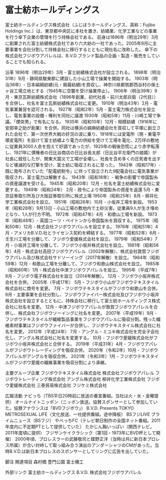 # 富士紡ホールディングス

富士紡ホールディングス株式会社（ふじぼうホールディングス、英称：Fujibo Holdings Inc.）は、東京都中央区に本社を置き、紡績業、化学工業などの事業を行う傘下企業の管理を行う持株会社である。
前身は1896年（明治29年）3月に創業された富士紡績株式会社であり六大紡の一社であった。2005年9月に主要事業を会社分割して持株会社に移行するとともに現社名に改称した。
傘下の株式会社フジボウアパレルは、B.V.D.ブランド製品の企画・製造・販売をしていることでも知られる。

沿革
1896年（明治29年）3月 - 富士紡績株式会社が設立される。
1898年（明治31年）9月 - 静岡県駿東郡に建設した小山工場で操業を開始する。
1903年（明治36年）- 日本絹綿紡績(元・屑繭紡績)を買収し、神奈川県都筑郡西谷村の保土ヶ谷工場立地とする（1945年に空襲を受け操業停止）。
1906年（明治39年）9月 - 東京瓦斯紡績株式会社（1896年創業、初代社長・前川太郎兵衛（2代目））を合併し、社名を富士瓦斯紡績株式会社に変更。
1910年（明治43年）2月 - 電気事業兼営を認可される。
1927年（昭和2年）5月 - 富士電力株式会社を設立し、電気事業の設備・権利を同社に譲渡
1930年（昭和5年）11月 - 川崎工場で争議。「煙突男」で有名になる。
1935年（昭和10年）12月 - 相模紡績（1916年に安部幸之助が創業）を合併。同社は横浜の綿麻紡績会社を買収して平塚に創立された会社で、第一次世界大戦の好況の波に乗り、1918年には変電所（現・東電平塚変電所）を設けて富士紡績より電力の供給を受けて工場を電化、2万坪の敷地に従業員3000人余を抱えて好調であったが、1920年の戦後恐慌により赤字転落し、1921年に債権者の日比谷商店の日比谷長太郎（日比谷平左衛門の娘婿）が社長に就任したが、関東大震災で工場が全壊し、社長を含め多くの圧死者を出すなど壊滅的な打撃を受け、富士紡に吸収されるに至った。
1942年（昭和17年）- 既に発布されていた「配電統制令」に伴って設立された9配電会社に電気事業が吸収され、富士電力は解散する。
1943年（昭和18年）- 戦争の影響で帝国製糸の資産譲渡を受ける。
1945年（昭和20年）12月 - 社名を富士紡績株式会社に変更する。
1949年（昭和24年）
2月 - 政令により帝国製糸の資産を返還
5月 - 東京証券取引所及び大阪証券取引所に株式上場
1950年（昭和25年）8月 - 柳井化学工業株式会社を設立。
1951年（昭和26年）10月 - 小坂井工場を新設。
1953年（昭和28年）9月13日 - 小山工場の敷地内で土砂災害。従業員9人が生き埋めとなり、1人が行方不明。
1972年（昭和47年）4月 - 和歌山工場を新設。
1973年（昭和48年）- 英国コーツ・ペイトンから帝国製糸を買収する。
1975年（昭和50年）12月 - 株式会社フジボウアパレルを設立する。
1976年（昭和51年）4月 - アメリカB.V.D.社とライセンス契約を締結する。
1977年（昭和52年）6月 - 壬生川工場を分離して、フジボウ愛媛株式会社を設立。
1979年（昭和54年）7月 - 小坂井工場を分離して、フジボウ小坂井株式会社を設立。
1981年（昭和56年）4月 - 株式会社高田フジボウアパレル（2002年解散）、株式会社敦賀フジボウアパレル及び株式会社サドソーイング（2017年解散）を設立。
1984年（昭和59年）12月 - 和歌山工場を分離して、フジボウ和歌山株式会社を設立。
1985年（昭和60年）1月 - 株式会社中津フジボウアパレルを設立。
1995年（平成7年）
9月 - フジボウ電子株式会社を設立（2014年解散）。
12月 - フジボウ小坂井株式会社を合併。
2005年（平成17年）
5月 - フジボウ小山がフジボウテキスタイル株式会社に商号を変更。
7月 - フジボウテキスタイルがフジボウ和歌山を合併。
9月 - 主要事業を会社分割し、フジボウファイバー株式会社及びフジボウ小坂井株式会社を設立するとともに、持株会社に移行して富士紡ホールディングス株式会社に社名を変更。
12月 - 中津フジボウアパレルが敦賀フジボウアパレルを合併し、株式会社フジボウソーイングに社名を変更。
2007年（平成19年）9月 - フジボウテキスタイルが繊維製品事業をフジボウアパレルに吸収分割。残った繊維素材事業はフジボウファイバーが合併し、フジボウテキスタイル株式会社に社名を変更。
2012年（平成24年）
7月 - アングル・ミユキ株式会社を完全子会社化し、アングル株式会社に社名を変更する。
10月 - フジボウ愛媛株式会社がフジボウ小坂井株式会社と合併する。
2019年（平成31年）4月 - フジボウアパレルがフジボウトレーディングを吸収合併。
2020年（令和2年）10月 - フジボウアパレルがアングルを吸収合併。
2021年（令和3年）1月 - フジボウテキスタイルがフジボウ愛媛の繊維事業を吸収分割により承継。

主要グループ企業
フジボウテキスタイル株式会社
株式会社フジボウアパレル
フジボウトレーディング株式会社
アングル株式会社
柳井化学工業株式会社
フジボウ愛媛株式会社
三泰貿易株式会社
フジケミ株式会社

広報活動
ナビっち（TBS平日20時前に放送の番宣番組。当社は火・水・金曜提供）
オールナイトニッポン（ニッポン放送。協賛スポンサーとして参加していた。協賛アナウンスは「BVDフジボウ」）
B.V.D. Presents TOKYO METROSEXUAL LIFE（文化放送、一社提供番組。途中降板）
BSフジLIVE プライムニュース（BSフジ）
やべっちFC（テレビ朝日制作の全国ネット番組。2011年度内に不定期PTとして提供していた）
たかじん胸いっぱい（関西テレビ。2011年度頃に提供）
フジサンケイクラシック（第1回・1973年にBVD杯として開催）
2000年頃、プロレスラーの武藤敬司と蝶野正洋（当時は共に新日本プロレス所属）が合い対峙して取っ組み合う演出のアンダーシャツのCMがあった。当時B.V.D.は新日本プロレスのスポンサーとしてリングに広告を出していた。

脚注
関連項目
森村橋
豊門公園
富士機工

外部リンク
富士紡ホールディングス
B.V.D. 株式会社フジボウアパレル